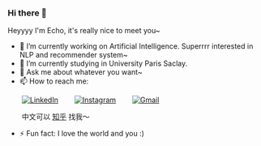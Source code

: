 ### Hi there 👋

Heyyyy I'm Echo, it's really nice to meet you~

- 🔭 I’m currently working on Artificial Intelligence. Superrrr interested in NLP and recommender system~
- 🌱 I’m currently studying in University Paris Saclay.
- 💬 Ask me about whatever you want~
- 📫 How to reach me:

&emsp;&emsp;[![LinkedIn](https://img.shields.io/badge/linkedin-%230077B5.svg?style=for-the-badge&logo=linkedin&logoColor=white)](https://www.linkedin.com/in/diyun-lu-753128172/)  &emsp;&emsp;[![Instagram](https://img.shields.io/badge/Instagram-%23E4405F.svg?style=for-the-badge&logo=Instagram&logoColor=white)](https://www.instagram.com/echo_ludiyun/)
&emsp;&emsp;[![Gmail](https://img.shields.io/badge/Gmail-D14836?style=for-the-badge&logo=gmail&logoColor=white)]([ludiyun@gmail.com](https://mail.google.com/mail/u/0/#inbox?compose=CllgCJNrdZHCdsTdNHwDBDPjXHSNdWRqtnmrrnXkDTRtSrzqDLTwcJtGqDBCpwvHwgLZDWBhgcg))

&emsp;&emsp;中文可以 [知乎](https://www.zhihu.com/people/echo-95-67-73) 找我～

- ⚡ Fun fact: I love the world and you :)
